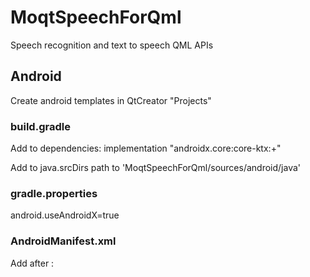 # MoqtSpeechForQml
Speech recognition and text to speech QML APIs 


## Android
Create android templates in QtCreator "Projects"

### build.gradle
Add to dependencies:
implementation "androidx.core:core-ktx:+"

Add to java.srcDirs path to 'MoqtSpeechForQml/sources/android/java'

### gradle.properties
android.useAndroidX=true

### AndroidManifest.xml
Add after </application>:

<queries>
    <intent>
        <action android:name="android.intent.action.TTS_SERVICE"/>
    </intent>
    <intent>
        <action android:name="android.speech.RecognitionService"/>
    </intent>
</queries>

<uses-permission android:name="android.permission.RECORD_AUDIO"/>


